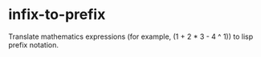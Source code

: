 # infix-to-prefix
Translate mathematics expressions (for example, (1 + 2 * 3 - 4 ^ 1)) to lisp prefix notation.
